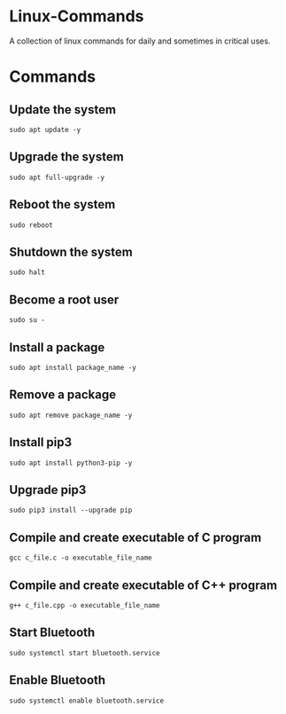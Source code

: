 # Linux-Commands
A collection of linux commands for daily and sometimes in critical uses.

# Commands
## Update the system
```
sudo apt update -y
```
## Upgrade the system
```
sudo apt full-upgrade -y
```
## Reboot the system
```
sudo reboot
```
## Shutdown the system
```
sudo halt
```
## Become a root user
```
sudo su -
```
## Install a package
```
sudo apt install package_name -y
```
## Remove a package
```
sudo apt remove package_name -y
```
## Install pip3
```
sudo apt install python3-pip -y
```
## Upgrade pip3
```
sudo pip3 install --upgrade pip
```
## Compile and create executable of C program
```
gcc c_file.c -o executable_file_name
```
## Compile and create executable of C++ program
```
g++ c_file.cpp -o executable_file_name
```
## Start Bluetooth
```
sudo systemctl start bluetooth.service
```
## Enable Bluetooth
```
sudo systemctl enable bluetooth.service
```
